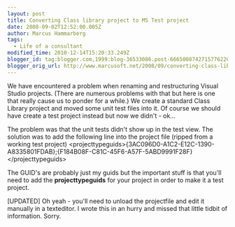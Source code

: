 ```yaml
---
layout: post
title: Converting Class library project to MS Test project
date: 2008-09-02T12:52:00.005Z
author: Marcus Hammarberg
tags:
  - Life of a consultant
modified_time: 2010-12-14T15:20:33.249Z
blogger_id: tag:blogger.com,1999:blog-36533086.post-6665008742715776220
blogger_orig_url: http://www.marcusoft.net/2008/09/converting-class-library-project-to.html
---
```


We have encountered a problem when renaming and restructuring Visual
Studio projects. (There are numerous problems with that but here is one
that really cause us to ponder for a while.) We create a standard Class
Library project and moved some unit test files into it. Of course we
should have create a test project instead but now we didn't - ok...

The problem was that the unit tests didn't show up in the test view. The
solution was to add the following line into the project file (ripped
from a working test project)
\<projecttypeguids\>{3AC096D0-A1C2-E12C-1390-A8335801FDAB};{F184B08F-C81C-45F6-A57F-5ABD9991F28F}\</projecttypeguids\>

The GUID's are probably just my guids but the important stuff is that
you'll need to add the **projecttypeguids** for your project in order to
make it a test project.

\[UPDATED\]
Oh yeah - you'll need to unload the projectfile and edit it manually in
a texteditor. I wrote this in an hurry and missed that little tidbit of
information. Sorry.
